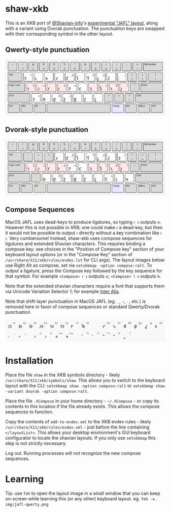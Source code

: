 # shaw-xkb

This is an XKB port of [@Shavian-info](https://github.com/Shavian-info)'s [experimental "JAFL" layout](https://discord.com/channels/270907769257721856/270913515777163265/1203296681878360075), along with a variant using Dvorak punctuation. The punctuation keys are swapped with their corresponding symbol in the other layout.

## Qwerty-style punctuation

![JAFL Qwerty Layout](./img/jafl-qwerty.png)

## Dvorak-style punctuation

![JAFL Dvorak Layout](./img/jafl-dvorak.png)

## Compose Sequences

MacOS JAFL uses dead-keys to produce ligatures, so typing `𐑩 𐑮` outputs `𐑼`. However this is not possible in XKB; one could make `𐑩` a dead-key, but then it would not be possible to output `𐑩` directly without a key combination like `𐑩 𐑩`. Very cumbersome! Instead, shaw-xkb uses compose sequences for ligutures and extended Shavian characters. This requires binding a compose key: see choices in the "Position of Compose key" section of your keyboard layout options (or in the "Compose Key" section of `/usr/share/X11/xkb/rules/evdev.lst` for CLI args). The layout images below use Right Alt as compose, set via `setxkbmap -option compose:ralt`. To output a ligature, press the Compose key followed by the key sequence for that symbol. For example `<Compose> 𐑩 𐑮` outputs `𐑼`; `<Compose> 𐑘 𐑵` outputs `𐑿`.

Note that the extended shavian characters require a font that supports them via Unicode Variation Selector 1; for example [Inter Alia](https://github.com/Shavian-info/interalia?tab=readme-ov-file#extended-shavian-letters).

Note that shift-layer punctuation in MacOS JAFL (eg. `_`, `‹`, `·`, etc.) is removed here in favor of compose sequences or standard Qwerty/Dvorak punctuation.

![JAFL Compose Sequences](./img/jafl-compose.png)

# Installation

Place the file `shaw` in the XKB symbols directory - likely `/usr/share/X11/xkb/symbols/shaw`. This allows you to switch to the keyboard layout with the CLI: `setxkbmap shaw -option compose:ralt` or `setxkbmap shaw -variant dvorak -option compose:ralt`.

Place the file `.XCompose` in your home directory - `~/.XCompose` - or copy its contents to this location if the file already exists. This allows the compose sequences to function.

Copy the contents of `add-to-evdev.xml` to the XKB evdev rules - likely `/usr/share/X11/xkb/rules/evdev.xml` - just before the line containing `</layoutList>`. This allows your desktop environment's GUI keyboard configurator to locate the shavian layouts. If you only use `setxkbmap` this step is not strictly necessary.

Log out. Running processes will not recognize the new compose sequences.

# Learning

Tip: use `feh` to open the layout image in a small window that you can keep on-screen while learning this (or any other) keyboard layout. eg. `feh -x. img/jafl-qwerty.png`
